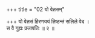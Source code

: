 +++
title = "02 यो वेतसम्"

+++
यो वेतसं हिरणययं तिष्ठन्तं सलिले वेद ।  
स वै गुह्यः प्रजापतिः ॥ २ ॥